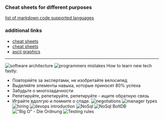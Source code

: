 ### Cheat sheets for different purposes
[list of markdown code supported languages](https://github.com/github/linguist/blob/master/lib/linguist/languages.yml)

### additional links 
* [cheat sheets](https://www.cheatography.com)
* [cheat sheets](https://lzone.de/cheat-sheet/)
* [ascii graphics](http://asciiflow.com/)

---
![software architecture](https://i.postimg.cc/D0cMGPPc/software-architecture.png)
![programmers mistakes](https://i.postimg.cc/fWPPqJfd/sketch-programmers-mistakes.png)
How to learn new tech fastly:
* Повторяйте за экспертами, не изобретайте велосипед
* Выделяйте элементы навыка, которые приносят 80% успеха
* Забудьте о многозадачности
* Репетируйте, репетируйте, репетируйте - ищите обратную связь 
* Играйте вдолгую и помните о спаде.
![negotiations](https://i.postimg.cc/nz24YRNM/image.jpg)
![manager types](https://i.postimg.cc/0QjQFVbz/manager-types.jpg)
![hiring](https://i.postimg.cc/3JG2RGwM/hiring.png)
![devops introduction](https://i.postimg.cc/htLmgZMv/devops-introduction.png)
![NoSql](https://i.postimg.cc/qBmqcVD2/NoSql.png)
![NoSql BoltDB](https://i.postimg.cc/FRfS4fc9/nosql-boltdb.png)
!["Big O" - Die Ordnung](https://i.postimg.cc/85Rbr9Mn/Big-O-notation.png)
![Testing rules](https://i.postimg.cc/Kc3rwfXk/Testing-rules.png)
